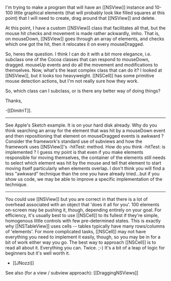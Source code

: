 I'm trying to make a program that will have an [[NSView]] instance and 10-100 little graphical elements (that will probably look like filled squares at this point) that I will need to create, drag around that [[NSView]] and delete. 

At this point, I have a custom [[NSView]] class that facilitates all that, but the mouse hit checks and movement is made rather ackwardly, imho. That is, on mouseDown, [[NSView]] goes through an array of elements, and checks which one got the hit, then it relocates it on every mouseDragged.

So, heres the question. I think I can do it with a bit more elegance, i.e. subclass one of the Cocoa classes that can respond to mouseDown, dragged. mouseUp events and do all the movement and modifications to themselves. Now, what's the least complex class that can do it? I looked at [[NSView]], but it looks too heavyweight. [[NSCell]] has some primitive mouse detection actions, but I'm not really sure how they work. 

So, which class can I subclass, or is there any better way of doing things?

Thanks,

-[[DimitriT]].

----
See Apple's Sketch example.  It is on your hard disk already.
Why do you think searching an array for the element that was hit by a mouseDown event and then repositioning that element on mouseDragged events is awkward ?  Consider the framework's standard use of subviews and how the framework uses [[NSView]]'s -hitTest: method.  How do you think -hitTest: is implemented ?  I guess my point is that even if you make elements responsible for moving themselves, the container of the elements still needs to select which element was hit by the mouse and tell that element to start moving itself particularly when elements overlap.  I don't think you will find a less "awkward" technique than the one you have already tried...but if you show us code, we may be able to improve a specific implementation of the technique.

----

You could use [[NSView]] but you are correct in that there is a lot of overhead associated with an object that 'does it all for you'. 100 elements on-screen may be pushing it, though, depending entirely on your goal. For efficiency, it's usually best to use [[NSCell]] to its fullest if they're simple, homogenous little controls with few pre-determined states. This is exactly why [[NSTableView]] uses cells -- tables typically have many rows/columns of 'elements'. For more complicated tasks, [[NSCell]] may not have everything you need to implement it easily, though, so you may be in for a bit of work either way you go. The best way to approach [[NSCell]] is to read all about it. Everything you can. Twice. ;-) It's a bit of a leap of logic for beginners but it's well worth it.

- [[JNozzi]]


See also (for a view / subview approach): [[DraggingNSViews]]